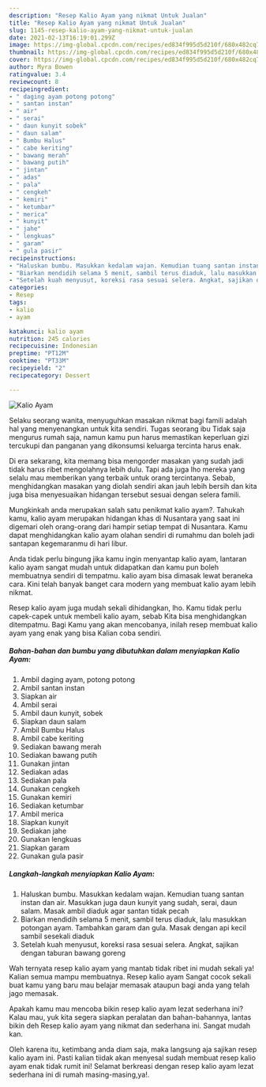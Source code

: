```yaml
---
description: "Resep Kalio Ayam yang nikmat Untuk Jualan"
title: "Resep Kalio Ayam yang nikmat Untuk Jualan"
slug: 1145-resep-kalio-ayam-yang-nikmat-untuk-jualan
date: 2021-02-13T16:19:01.299Z
image: https://img-global.cpcdn.com/recipes/ed834f995d5d210f/680x482cq70/kalio-ayam-foto-resep-utama.jpg
thumbnail: https://img-global.cpcdn.com/recipes/ed834f995d5d210f/680x482cq70/kalio-ayam-foto-resep-utama.jpg
cover: https://img-global.cpcdn.com/recipes/ed834f995d5d210f/680x482cq70/kalio-ayam-foto-resep-utama.jpg
author: Myra Bowen
ratingvalue: 3.4
reviewcount: 8
recipeingredient:
- " daging ayam potong potong"
- " santan instan"
- " air"
- " serai"
- " daun kunyit sobek"
- " daun salam"
- " Bumbu Halus"
- " cabe keriting"
- " bawang merah"
- " bawang putih"
- " jintan"
- " adas"
- " pala"
- " cengkeh"
- " kemiri"
- " ketumbar"
- " merica"
- " kunyit"
- " jahe"
- " lengkuas"
- " garam"
- " gula pasir"
recipeinstructions:
- "Haluskan bumbu. Masukkan kedalam wajan. Kemudian tuang santan instan dan air. Masukkan juga daun kunyit yang sudah, serai, daun salam. Masak ambil diaduk agar santan tidak pecah"
- "Biarkan mendidih selama 5 menit, sambil terus diaduk, lalu masukkan potongan ayam. Tambahkan garam dan gula. Masak dengan api kecil sambil sesekali diaduk"
- "Setelah kuah menyusut, koreksi rasa sesuai selera. Angkat, sajikan dengan taburan bawang goreng"
categories:
- Resep
tags:
- kalio
- ayam

katakunci: kalio ayam 
nutrition: 245 calories
recipecuisine: Indonesian
preptime: "PT12M"
cooktime: "PT33M"
recipeyield: "2"
recipecategory: Dessert

---
```



![Kalio Ayam](https://img-global.cpcdn.com/recipes/ed834f995d5d210f/680x482cq70/kalio-ayam-foto-resep-utama.jpg)

Selaku seorang wanita, menyuguhkan masakan nikmat bagi famili adalah hal yang menyenangkan untuk kita sendiri. Tugas seorang ibu Tidak saja mengurus rumah saja, namun kamu pun harus memastikan keperluan gizi tercukupi dan panganan yang dikonsumsi keluarga tercinta harus enak.

Di era  sekarang, kita memang bisa mengorder masakan yang sudah jadi tidak harus ribet mengolahnya lebih dulu. Tapi ada juga lho mereka yang selalu mau memberikan yang terbaik untuk orang tercintanya. Sebab, menghidangkan masakan yang diolah sendiri akan jauh lebih bersih dan kita juga bisa menyesuaikan hidangan tersebut sesuai dengan selera famili. 



Mungkinkah anda merupakan salah satu penikmat kalio ayam?. Tahukah kamu, kalio ayam merupakan hidangan khas di Nusantara yang saat ini digemari oleh orang-orang dari hampir setiap tempat di Nusantara. Kamu dapat menghidangkan kalio ayam olahan sendiri di rumahmu dan boleh jadi santapan kegemaranmu di hari libur.

Anda tidak perlu bingung jika kamu ingin menyantap kalio ayam, lantaran kalio ayam sangat mudah untuk didapatkan dan kamu pun boleh membuatnya sendiri di tempatmu. kalio ayam bisa dimasak lewat beraneka cara. Kini telah banyak banget cara modern yang membuat kalio ayam lebih nikmat.

Resep kalio ayam juga mudah sekali dihidangkan, lho. Kamu tidak perlu capek-capek untuk membeli kalio ayam, sebab Kita bisa menghidangkan ditempatmu. Bagi Kamu yang akan mencobanya, inilah resep membuat kalio ayam yang enak yang bisa Kalian coba sendiri.

<!--inarticleads1-->

##### Bahan-bahan dan bumbu yang dibutuhkan dalam menyiapkan Kalio Ayam:

1. Ambil  daging ayam, potong potong
1. Ambil  santan instan
1. Siapkan  air
1. Ambil  serai
1. Ambil  daun kunyit, sobek
1. Siapkan  daun salam
1. Ambil  Bumbu Halus
1. Ambil  cabe keriting
1. Sediakan  bawang merah
1. Sediakan  bawang putih
1. Gunakan  jintan
1. Sediakan  adas
1. Sediakan  pala
1. Gunakan  cengkeh
1. Gunakan  kemiri
1. Sediakan  ketumbar
1. Ambil  merica
1. Siapkan  kunyit
1. Sediakan  jahe
1. Gunakan  lengkuas
1. Siapkan  garam
1. Gunakan  gula pasir




<!--inarticleads2-->

##### Langkah-langkah menyiapkan Kalio Ayam:

1. Haluskan bumbu. Masukkan kedalam wajan. Kemudian tuang santan instan dan air. Masukkan juga daun kunyit yang sudah, serai, daun salam. Masak ambil diaduk agar santan tidak pecah
1. Biarkan mendidih selama 5 menit, sambil terus diaduk, lalu masukkan potongan ayam. Tambahkan garam dan gula. Masak dengan api kecil sambil sesekali diaduk
1. Setelah kuah menyusut, koreksi rasa sesuai selera. Angkat, sajikan dengan taburan bawang goreng




Wah ternyata resep kalio ayam yang mantab tidak ribet ini mudah sekali ya! Kalian semua mampu membuatnya. Resep kalio ayam Sangat cocok sekali buat kamu yang baru mau belajar memasak ataupun bagi anda yang telah jago memasak.

Apakah kamu mau mencoba bikin resep kalio ayam lezat sederhana ini? Kalau mau, yuk kita segera siapkan peralatan dan bahan-bahannya, lantas bikin deh Resep kalio ayam yang nikmat dan sederhana ini. Sangat mudah kan. 

Oleh karena itu, ketimbang anda diam saja, maka langsung aja sajikan resep kalio ayam ini. Pasti kalian tiidak akan menyesal sudah membuat resep kalio ayam enak tidak rumit ini! Selamat berkreasi dengan resep kalio ayam lezat sederhana ini di rumah masing-masing,ya!.

